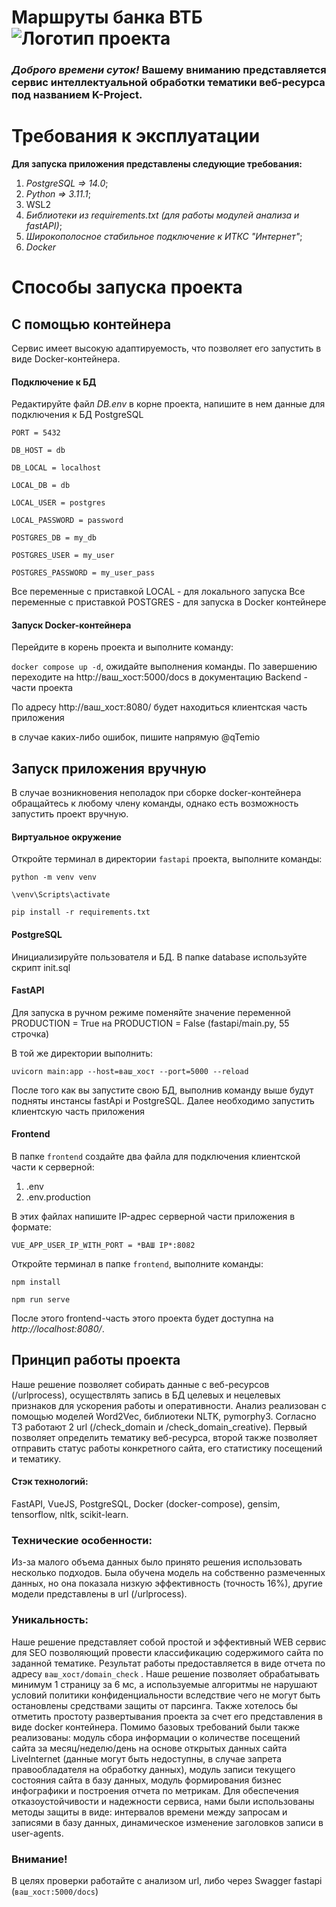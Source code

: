 # Маршруты банка ВТБ ![Логотип проекта](frontent/public/icona.ico)

  ### *Доброго времени суток!* **Вашему вниманию** представляется сервис интеллектуальной обработки тематики веб-ресурса под названием K-Project. ###

# Требования к эксплуатации
**Для запуска приложения представлены следующие требования:**
1) *PostgreSQL => 14.0*;
2) *Python => 3.11.1*;
3) WSL2
4) *Библиотеки из requirements.txt (для работы модулей анализа и fastAPI)*;
5) *Широкополосное стабильное подключение к ИТКС "Интернет"*;
6) *Docker* 

# Способы запуска проекта
## С помощью контейнера
  Сервис имеет высокую адаптируемость, что позволяет его запустить в виде Docker-контейнера.
#### Подключение к БД
  Редактируйте файл *DB.env* в корне проекта, напишите в нем данные для подключения к БД PostgreSQL

`PORT = 5432`

`DB_HOST = db`

`DB_LOCAL = localhost`

`LOCAL_DB = db`

`LOCAL_USER = postgres`

`LOCAL_PASSWORD = password`

`POSTGRES_DB = my_db`

`POSTGRES_USER = my_user`

`POSTGRES_PASSWORD = my_user_pass`

  Все переменные с приставкой LOCAL - для локального запуска
  Все переменные с приставкой POSTGRES - для запуска в Docker контейнере

#### Запуск Docker-контейнера
  Перейдите в корень проекта и выполните команду:
  
  `docker compose up -d`, ожидайте выполнения команды. По завершению переходите на http://ваш_хост:5000/docs в документацию Backend - части проекта

  По адресу http://ваш_хост:8080/ будет находиться клиентская часть приложения

  в случае каких-либо ошибок, пишите напрямую @qTemio
  
## Запуск приложения вручную
  В случае возникновения неполадок при сборке docker-контейнера обращайтесь к любому члену команды, однако есть возможность запустить проект вручную.

#### Виртуальное окружение

Откройте терминал в директории `fastapi` проекта, выполните команды:

```
python -m venv venv

\venv\Scripts\activate

pip install -r requirements.txt
```

#### PostgreSQL

Инициализируйте пользователя и БД.
В папке database используйте скрипт init.sql 

#### FastAPI

Для запуска в ручном режиме поменяйте значение переменной PRODUCTION = True на PRODUCTION = False (fastapi/main.py, 55 строчка)

В той же директории выполнить:

`uvicorn main:app --host=ваш_хост --port=5000 --reload`

После того как вы запустите свою БД, выполнив команду выше будут подняты инстансы fastApi и PostgreSQL. Далее необходимо запустить клиентскую часть приложения

#### Frontend
В папке `frontend` создайте два файла для подключения клиентской части к серверной:

1) .env
2) .env.production
   
В этих файлах напишите IP-адрес серверной части приложения в формате:

`VUE_APP_USER_IP_WITH_PORT = *ВАШ IP*:8082`

Откройте терминал в папке `frontend`, выполните команды:

`npm install`

`npm run serve`

После этого frontend-часть этого проекта будет доступна на *http://localhost:8080/*.

## Принцип работы проекта
Наше решение позволяет собирать данные с веб-ресурсов (/urlprocess), осуществлять запись в БД целевых и нецелевых признаков для ускорения работы и оперативности. Анализ реализован с помощью моделей Word2Vec, библиотеки NLTK, pymorphy3. Согласно ТЗ работают 2 url (/check_domain и /check_domain_creative). Первый позволяет определить тематику веб-ресурса, второй также позволяет отправить статус работы конкретного сайта, его статистику посещений и тематику.
#### Стэк технологий:

FastAPI, VueJS, PostgreSQL, Docker (docker-compose), gensim, tensorflow, nltk, scikit-learn.

### Технические особенности:
Из-за малого объема данных было принято решения использовать несколько подходов. Была обучена модель на собственно размеченных данных, но она показала низкую эффективность (точность 16%), другие модели представлены в url (/urlprocess).  

### Уникальность:

Наше решение представляет собой простой и эффективный WEB сервис для SEO позволяющий провести классификацию содержимого сайта по заданной тематике. Результат работы предоставляется в виде отчета по адресу `ваш_хост/domain_check` . Наше решение позволяет обрабатывать минимум 1 страницу за 6 мс, а используемые алгоритмы не нарушают условий политики конфиденциальности вследствие чего не могут быть остановлены средствами защиты от парсинга. Также хотелось бы отметить простоту развертывания проекта за счет его представления в виде docker контейнера. Помимо базовых требований были также реализованы: модуль сбора информации о количестве посещений сайта за месяц/неделю/день на основе открытых данных сайта LiveInternet (данные могут быть недоступны, в случае запрета правообладателя на обработку данных), модуль записи текущего состояния сайта в базу данных, модуль формирования бизнес инфографики и построения отчета по метрикам. Для обеспечения отказоустойчивости и надежности сервиса, нами были использованы методы защиты в виде: интервалов времени между запросам и записями в базу данных, динамическое изменение заголовков записи в user-agents.

### Внимание!
В целях проверки работайте с анализом url, либо через Swagger fastapi (`ваш_хост:5000/docs`)
